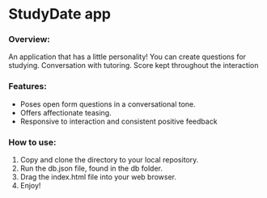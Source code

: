 # StudyDate app


### Overview:
An application that has a little personality! You can create questions for studying. Conversation with tutoring. Score kept throughout the interaction



### Features:
* Poses open form questions in a conversational tone.
* Offers affectionate teasing.
* Responsive to interaction and consistent positive feedback


### How to use:
1. Copy and clone the directory to your local repository. 
2. Run the db.json file, found in the db folder.
3. Drag the index.html file into your web browser.
4. Enjoy!
